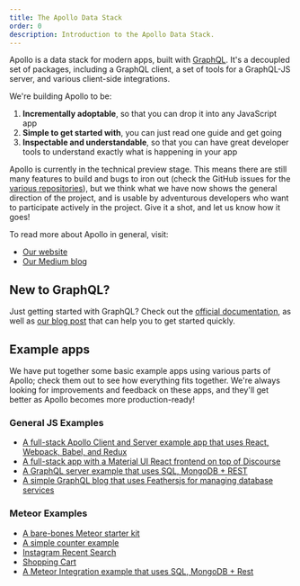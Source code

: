 ```yaml
---
title: The Apollo Data Stack
order: 0
description: Introduction to the Apollo Data Stack.
---
```


Apollo is a data stack for modern apps, built with [GraphQL](https://medium.com/apollo-stack/the-basics-of-graphql-in-5-links-9e1dc4cac055#.576me0i04). It's a decoupled set of packages, including a GraphQL client, a set of tools for a GraphQL-JS server, and various client-side integrations.

We're building Apollo to be:

1. **Incrementally adoptable**, so that you can drop it into any JavaScript app
3. **Simple to get started with**, you can just read one guide and get going
4. **Inspectable and understandable**, so that you can have great developer tools to understand exactly what is happening in your app

Apollo is currently in the technical preview stage. This means there are still many features to build and bugs to iron out (check the GitHub issues for the [various repositories](https://github.com/apollostack)), but we think what we have now shows the general direction of the project, and is usable by adventurous developers who want to participate actively in the project. Give it a shot, and let us know how it goes!

To read more about Apollo in general, visit:

- [Our website](http://www.apollostack.com/)
- [Our Medium blog](https://medium.com/apollo-stack)

## New to GraphQL?

Just getting started with GraphQL? Check out the [official documentation](http://graphql.org/), as well as [our blog post](https://medium.com/apollo-stack/the-basics-of-graphql-in-5-links-9e1dc4cac055) that can help you to get started quickly.

## Example apps

We have put together some basic example apps using various parts of Apollo; check them out to see how everything fits together. We're always looking for improvements and feedback on these apps, and they'll get better as Apollo becomes more production-ready!

### General JS Examples
- [A full-stack Apollo Client and Server example app that uses React, Webpack, Babel, and Redux](https://github.com/apollostack/GitHunt)
- [A full-stack app with a Material UI React frontend on top of Discourse](https://github.com/apollostack/apollo-demo)
- [A GraphQL server example that uses SQL, MongoDB + REST](https://github.com/apollostack/apollo-server-tutorial)
- [A simple GraphQL blog that uses Feathersjs for managing database services](https://github.com/swarthout/feathers-apollo)

### Meteor Examples
- [A bare-bones Meteor starter kit](https://github.com/apollostack/meteor-starter-kit)
- [A simple counter example](https://github.com/abhiaiyer91/meteor-apollo-counter)
- [Instagram Recent Search](https://github.com/abhiaiyer91/meteor-instagram-apollo)
- [Shopping Cart](https://github.com/abhiaiyer91/meteor-pg-apollo-shopping-cart)
- [A Meteor Integration example that uses SQL, MongoDB + Rest](https://github.com/abhiaiyer91/sample-graphql-meteor-server)

